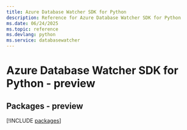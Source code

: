 ```yaml
---
title: Azure Database Watcher SDK for Python
description: Reference for Azure Database Watcher SDK for Python
ms.date: 06/24/2025
ms.topic: reference
ms.devlang: python
ms.service: databasewatcher
---
```

# Azure Database Watcher SDK for Python - preview
## Packages - preview
[!INCLUDE [packages](database-watcher-index.md)]
